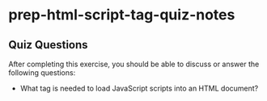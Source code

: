 # prep-html-script-tag-quiz-notes

## Quiz Questions

After completing this exercise, you should be able to discuss or answer the following questions:

- What tag is needed to load JavaScript scripts into an HTML document?
<script> tag is needed to load JS scripts to an HTML doc.

- How do you use a script tag to write JavaScript directly in the HTML document?

You should write opening and closing 'script' tag and write Javascript inside tags directly in HTML doc. Also it is a good practice to place your script tag at the bottom og HTML doc right before closing "html" tag to make your page rendering speed faster.

- How do you use a script tag to load an external JavaScript file?
In order to load an external JS file you need to use src attribute which helps specifie the url of the JS file you want to load.

## Notes

All student notes should be written here.


How to write `Code Examples` in markdown

for JS:
```javascript
const data = "Howdy"
```

for HTML:
```html
<div>
  <p>This is text content</p>
</div>
```

for CSS:
```css
div {
  width:100%
}
```
